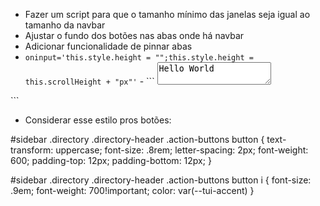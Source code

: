 - Fazer um script para que o tamanho mínimo das janelas seja igual ao tamanho da navbar
- Ajustar o fundo dos botões nas abas onde há navbar
- Adicionar funcionalidade de pinnar abas
- `oninput='this.style.height = "";this.style.height = this.scrollHeight + "px"'` - ```<!--TEXT-AREA-->
  <textarea id="textBox1" name="content" TextMode="MultiLine" onkeyup="setHeight('textBox1');" onkeydown="setHeight('textBox1');">Hello World</textarea>

<!--JAVASCRIPT-->
<script type="text/javascript">
function setHeight(fieldId){
    document.getElementById(fieldId).style.height = document.getElementById(fieldId).scrollHeight+'px';
}
setHeight('textBox1');
</script>```

- Considerar esse estilo pros botões:

#sidebar .directory .directory-header .action-buttons button {
text-transform: uppercase;
font-size: .8rem;
letter-spacing: 2px;
font-weight: 600;
padding-top: 12px;
padding-bottom: 12px;
}

#sidebar .directory .directory-header .action-buttons button i {
font-size: .9em;
font-weight: 700!important;
color: var(--tui-accent)
}
